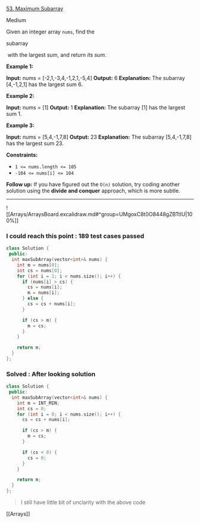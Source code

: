 [53. Maximum Subarray](https://leetcode.com/problems/maximum-subarray/)

Medium


Given an integer array `nums`, find the 

subarray

 with the largest sum, and return _its sum_.

**Example 1:**

**Input:** nums = [-2,1,-3,4,-1,2,1,-5,4]
**Output:** 6
**Explanation:** The subarray [4,-1,2,1] has the largest sum 6.

**Example 2:**

**Input:** nums = [1]
**Output:** 1
**Explanation:** The subarray [1] has the largest sum 1.

**Example 3:**

**Input:** nums = [5,4,-1,7,8]
**Output:** 23
**Explanation:** The subarray [5,4,-1,7,8] has the largest sum 23.

**Constraints:**

- `1 <= nums.length <= 105`
- `-104 <= nums[i] <= 104`

**Follow up:** If you have figured out the `O(n)` solution, try coding another solution using the **divide and conquer** approach, which is more subtle.

---

![[Arrays/ArraysBoard.excalidraw.md#^group=UMgoxC8t0O8448gZBTtIU|100%]]

### I could reach this point : 189 test cases passed
```cpp
class Solution {
 public:
  int maxSubArray(vector<int>& nums) {
    int m = nums[0];
    int cs = nums[0];
    for (int i = 1; i < nums.size(); i++) {
      if (nums[i] > cs) {
        cs = nums[i];
        m = nums[i];
      } else {
        cs = cs + nums[i];
      }

      if (cs > m) {
        m = cs;
      }
    }

    return m;
  }
};
```


###  Solved : After looking  solution
```cpp
class Solution {
 public:
  int maxSubArray(vector<int>& nums) {
    int m = INT_MIN;
    int cs = 0;
    for (int i = 0; i < nums.size(); i++) {
      cs = cs + nums[i];

      if (cs > m) {
        m = cs;
      }

      if (cs < 0) {
        cs = 0;
      }
    }

    return m;
  }
};
```

>I still have little bit of unclarity with the above code


[[Arrays]]